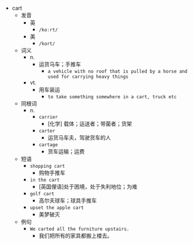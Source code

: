 - cart
  - 发音
    - 英
      - `/kɑːrt/`
    - 美
      - `/kɑrt/`
  - 词义
    - n.
      - 运货马车；手推车
        - `a vehicle with no roof that is pulled by a horse and used for carrying heavy things`
    - vt.
      - 用车装运
        - `to take something somewhere in a cart, truck etc`
  - 同根词
    - n.
      - `carrier`
        - [化学] 载体；运送者；带菌者；货架
      - `carter`
        - 运货马车夫，驾驶货车的人
      - `cartage`
        - 货车运输；运费
  - 短语
    - `shopping cart`
      - 购物手推车 
    - `in the cart`
      - [英国俚语]处于困境，处于失利地位；为难 
    - `golf cart`
      - 高尔夫球车；球具手推车 
    - `upset the apple cart`
      - 美梦破灭 
  - 例句
    - `We carted all the furniture upstairs.`
      - 我们把所有的家具都搬上楼去。


